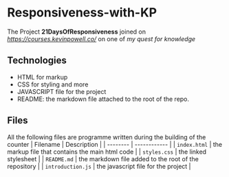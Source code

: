 # Responsiveness-with-KP

The Project **21DaysOfResponsiveness** joined on *<https://courses.kevinpowell.co/>* on one of  *my quest for knowledge*

## Technologies

* HTML for markup
* CSS for styling and more
* JAVASCRIPT file for the project
* README: the markdown file attached to the root of the repo.

## Files

All the following files are programme written during the building of the counter
| Filename | Description |
| -------- | ------------ |
| `index.html` | the markup file that contains the main html code |
| `styles.css` | the linked stylesheet |
| `README.md` | the markdown file added to the root of the repository |
| `introduction.js` | the javascript file for the project |
